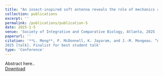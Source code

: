 ```yaml
---
title: "An insect-inspired soft antenna reveals the role of mechanics and contact speed in touch sensation "
collection: publications
excerpt: ''
permalink: /publications/publication-5
date: 2025-1-5
venue: 'Society of Integrative and Comparative Biology, Atlanta, 2025 '
paperurl: ''
citation: '**L. Meng**, P. McDonnell, K. Jayaram, and J.-M. Mongeau. “An insect-inspired soft antenna reveals the role of mechanics and contact speed in touch sensation” Society of Integrative and Comparative Biology, Atlanta, 
2025 [talk]. Finalist for best student talk'
type: 'Conference'
---
```

Abstract here..  
[Download](https://s3.amazonaws.com/xcdshared/sicb/app_content/1526_1230033635.pdf)
